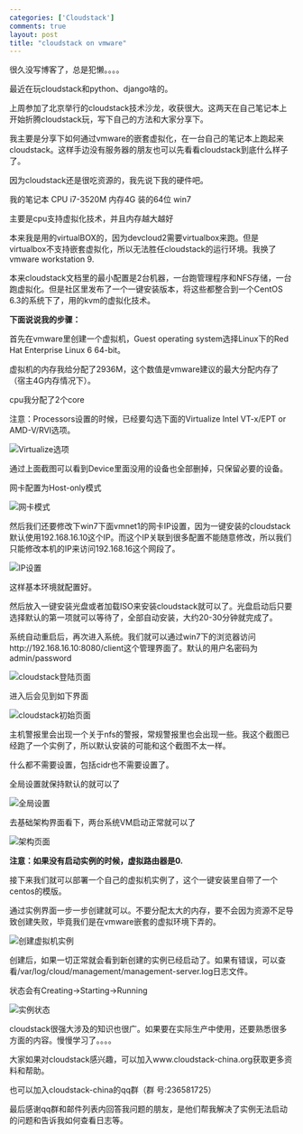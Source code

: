 ```yaml
--- 
categories: ['Cloudstack']
comments: true
layout: post
title: "cloudstack on vmware"
---
```

很久没写博客了，总是犯懒。。。。

最近在玩cloudstack和python、django啥的。

上周参加了北京举行的cloudstack技术沙龙，收获很大。这两天在自己笔记本上开始折腾cloudstack玩，写下自己的方法和大家分享下。

我主要是分享下如何通过vmware的嵌套虚拟化，在一台自己的笔记本上跑起来cloudstack。这样手边没有服务器的朋友也可以先看看cloudstack到底什么样子了。

因为cloudstack还是很吃资源的，我先说下我的硬件吧。

我的笔记本 CPU i7-3520M  内存4G  装的64位 win7

主要是cpu支持虚拟化技术，并且内存越大越好

本来我是用的virtualBOX的，因为devcloud2需要virtualbox来跑。但是virtualbox不支持嵌套虚拟化，所以无法胜任cloudstack的运行环境。我换了vmware workstation 9.
 
本来cloudstack文档里的最小配置是2台机器，一台跑管理程序和NFS存储，一台跑虚拟化。但是社区里发布了一个一键安装版本，将这些都整合到一个CentOS 6.3的系统下了，用的kvm的虚拟化技术。
 
**下面说说我的步骤：**

首先在vmware里创建一个虚拟机，Guest operating system选择Linux下的Red Hat Enterprise Linux 6 64-bit。

虚拟机的内存我给分配了2936M，这个数值是vmware建议的最大分配内存了（宿主4G内存情况下）。

cpu我分配了2个core

注意：Processors设置的时候，已经要勾选下面的Virtualize Intel VT-x/EPT or AMD-V/RVI选项。

![Virtualize选项](http://farm9.staticflickr.com/8093/8515483562_07be509e48.jpg)

通过上面截图可以看到Device里面没用的设备也全部删掉，只保留必要的设备。

网卡配置为Host-only模式

![网卡模式](http://farm9.staticflickr.com/8526/8514370229_06ea6ee63d.jpg)

然后我们还要修改下win7下面vmnet1的网卡IP设置，因为一键安装的cloudstack默认使用192.168.16.10这个IP。而这个IP关联到很多配置不能随意修改，所以我们只能修改本机的IP来访问192.168.16这个网段了。

![IP设置](http://farm9.staticflickr.com/8383/8515487410_b3382b821e.jpg)

这样基本环境就配置好。

然后放入一键安装光盘或者加载ISO来安装cloudstack就可以了。光盘启动后只要选择默认的第一项就可以等待了，全部自动安装，大约20-30分钟就完成了。

系统自动重启后，再次进入系统。我们就可以通过win7下的浏览器访问http://192.168.16.10:8080/client这个管理界面了。默认的用户名密码为admin/password

![cloudstack登陆页面](http://farm9.staticflickr.com/8513/8514374093_9c6c9484eb.jpg)

进入后会见到如下界面

![cloudstack初始页面](http://farm9.staticflickr.com/8375/8514375723_cc7d64a0f2.jpg)

主机警报里会出现一个关于nfs的警报，常规警报里也会出现一些。我这个截图已经跑了一个实例了，所以默认安装的可能和这个截图不太一样。

什么都不需要设置，包括cidr也不需要设置了。

全局设置就保持默认的就可以了

![全局设置](http://farm9.staticflickr.com/8225/8514376901_202a3ac45d.jpg)

去基础架构界面看下，两台系统VM启动正常就可以了

![架构页面](http://farm9.staticflickr.com/8230/8514378539_d899c23a14.jpg)

**注意：如果没有启动实例的时候，虚拟路由器是0.**

接下来我们就可以部署一个自己的虚拟机实例了，这个一键安装里自带了一个centos的模版。

通过实例界面一步一步创建就可以。不要分配太大的内存，要不会因为资源不足导致创建失败，毕竟我们是在vmware嵌套的虚拟环境下弄的。

![创建虚拟机实例](http://farm9.staticflickr.com/8520/8515496552_f402b92c3b.jpg)

创建后，如果一切正常就会看到新创建的实例已经启动了。如果有错误，可以查看/var/log/cloud/management/management-server.log日志文件。

状态会有Creating->Starting->Running

![实例状态](http://farm9.staticflickr.com/8248/8515499772_6a211fd324.jpg)

cloudstack很强大涉及的知识也很广。如果要在实际生产中使用，还要熟悉很多方面的内容。慢慢学习了。。。。

大家如果对cloudstack感兴趣，可以加入www.cloudstack-china.org获取更多资料和帮助。

也可以加入cloudstack-china的qq群（群 号:236581725）

最后感谢qq群和邮件列表内回答我问题的朋友，是他们帮我解决了实例无法启动的问题和告诉我如何查看日志等。

